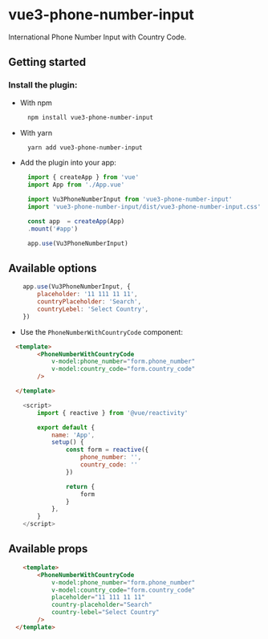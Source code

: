 <!-- <p align="center">
<img width="100" alt="vue-tel-input-logo" src="https://iamstevendao.github.io/vue-tel-input/hero.png"/>
</p> -->

# vue3-phone-number-input

International Phone Number Input with Country Code.

<!-- [![npm](https://img.shields.io/npm/dt/vue-tel-input.svg)](https://www.npmjs.com/package/vue-tel-input) [![stars](https://img.shields.io/github/stars/iamstevendao/vue-tel-input.svg)](https://github.com/iamstevendao/vue-tel-input) -->
<!-- 
<p align="center">
<img width="600" alt="In-action GIF" src="https://thumbs.gfycat.com/EducatedPoliteBluefintuna-size_restricted.gif"/>
</p> -->
<!-- 
## Documentation and Demo

[Visit the website](https://iamstevendao.github.io/vue-tel-input/) -->



## Getting started

### Install the plugin:

- With npm

  ```sh
    npm install vue3-phone-number-input
  ```

- With yarn

  ```sh
    yarn add vue3-phone-number-input
  ```

- Add the plugin into your app:

  ```javascript
    import { createApp } from 'vue'
    import App from './App.vue'

    import Vu3PhoneNumberInput from 'vue3-phone-number-input'
    import 'vue3-phone-number-input/dist/vue3-phone-number-input.css';

    const app  = createApp(App)
    .mount('#app')

    app.use(Vu3PhoneNumberInput)

  ```

## Available options

```javascript
    app.use(Vu3PhoneNumberInput, {
        placeholder: '11 111 11 11',
        countryPlaceholder: 'Search',
        countryLebel: 'Select Country',
    })
```


- Use the `PhoneNumberWithCountryCode` component:

```html
  <template>
        <PhoneNumberWithCountryCode
            v-model:phone_number="form.phone_number" 
            v-model:country_code="form.country_code" 
        />

  </template>
```

```javascript
    <script>
        import { reactive } from '@vue/reactivity'

        export default {
            name: 'App',
            setup() {
                const form = reactive({
                    phone_number: '',
                    country_code: ''
                })

                return {
                    form
                }
            },
        }
    </script>
```


## Available props

```html
    <template>
        <PhoneNumberWithCountryCode
            v-model:phone_number="form.phone_number" 
            v-model:country_code="form.country_code"
            placeholder="11 111 11 11"
            country-placeholder="Search"
            country-lebel="Select Country"
        />
  </template>
```